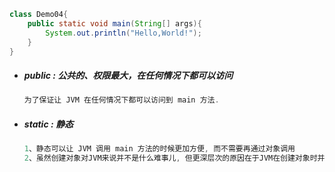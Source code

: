 ```java
class Demo04{
    public static void main(String[] args){
        System.out.println("Hello,World!");
    }
}
```

* ##### public : 公共的、权限最大，在任何情况下都可以访问

  ```java
  为了保证让 JVM 在任何情况下都可以访问到 main 方法.
  ```

* ##### static : 静态

  ```java
  1、静态可以让 JVM 调用 main 方法的时候更加方便, 而不需要再通过对象调用
  2、虽然创建对象对JVM来说并不是什么难事儿, 但更深层次的原因在于JVM在创建对象时并不知道该传递什么参数
  ```



